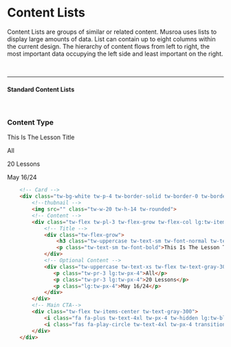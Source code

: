 # Content Lists

Content Lists are groups of similar or related content. Musroa uses lists to display large amounts of data. List can contain up to eight columns within the 
current design. The hierarchy of content flows from left to right, the most important data occupying the left side and least important on the right. 

<br><hr>
#### Standard Content Lists
<br>

<div class="tw-bg-gray-100 tw-py-6 tw-px-4">
    <!-- Card -->
    <div class="tw-bg-white tw-p-4 tw-border-solid tw-border-0 tw-border-b tw-border-gray-200 tw-flex tw-items-center tw-transition-colors hover:tw-bg-drumeo-100">
        <!--Fake thubnail -->
        <div class="tw-w-20 tw-h-14 tw-rounded tw-bg-gray-300"></div>
        <!-- Content -->
        <div class="tw-flex tw-pl-3 tw-flex-grow tw-flex-col lg:tw-items-center lg:tw-flex-row">
            <!-- Title -->
            <div class="tw-flex-grow">
                <h3 class="tw-uppercase tw-text-sm tw-font-normal tw-text-drumeo">Content Type</h3>
                <p class="tw-text-sm tw-font-bold">This Is The Lesson Title</p>
            </div>
            <!-- Optional Content -->
            <div class="tw-uppercase tw-text-xs tw-flex">
               <p class="tw-pr-3 lg:tw-px-4">All</p>
               <p class="tw-pr-3 lg:tw-px-4">20 Lessons</p> 
               <p class="lg:tw-px-4">May 16/24</p> 
            </div>
        </div>
        <!-- Main CTA-->
        <div class="tw-flex tw-items-center tw-text-gray-400">
            <i class="fa fa-plus tw-text-4xl tw-px-4 tw-hidden lg:tw-block" aria-hidden="true"></i>
            <i class="fas fa-play-circle tw-text-4xl tw-px-4"></i>
        </div>
    </div>
</div>

```html
    <!-- Card -->
    <div class="tw-bg-white tw-p-4 tw-border-solid tw-border-0 tw-border-b tw-border-gray-200 tw-flex tw-items-center tw-transition-colors hover:tw-bg-drumeo-100">
        <!--thubnail -->
        <img src="" class="tw-w-20 tw-h-14 tw-rounded">
        <!-- Content -->
        <div class="tw-flex tw-pl-3 tw-flex-grow tw-flex-col lg:tw-items-center lg:tw-flex-row">
            <!-- Title -->
            <div class="tw-flex-grow">
                <h3 class="tw-uppercase tw-text-sm tw-font-normal tw-text-drumeo">Content Type</h3>
                <p class="tw-text-sm tw-font-bold">This Is The Lesson Title</p>
            </div>
            <!-- Optional Content -->
            <div class="tw-uppercase tw-text-xs tw-flex tw-text-gray-300">
               <p class="tw-pr-3 lg:tw-px-4">All</p>
               <p class="tw-pr-3 lg:tw-px-4">20 Lessons</p> 
               <p class="lg:tw-px-4">May 16/24</p> 
            </div>
        </div>
        <!-- Main CTA-->
        <div class="tw-flex tw-items-center tw-text-gray-300">
            <i class="fa fa-plus tw-text-4xl tw-px-4 tw-hidden lg:tw-block transition-colors hover:tw-text-black" aria-hidden="true"></i>
            <i class="fas fa-play-circle tw-text-4xl tw-px-4 transition-colors hover:tw-text-black"></i>
        </div>
    </div>
```
